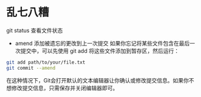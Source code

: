 # 乱七八糟

git status  查看文件状态

- amend
  添加被遗忘的更改到上一次提交
  如果你忘记将某些文件包含在最后一次提交中，可以先使用 git add 将这些文件添加到暂存区，然后运行：
``` bash
git add path/to/your/file.txt
git commit --amend
```
在这种情况下，Git会打开默认的文本编辑器让你确认或修改提交信息。如果你不想修改提交信息，只需保存并关闭编辑器即可。



